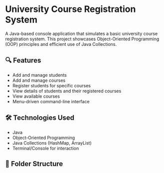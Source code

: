 # University Course Registration System

A Java-based console application that simulates a basic university course registration system. This project showcases Object-Oriented Programming (OOP) principles and efficient use of Java Collections.

## 🔍 Features

- Add and manage students
- Add and manage courses
- Register students for specific courses
- View details of students and their registered courses
- View available courses
- Menu-driven command-line interface

## 🛠️ Technologies Used

- Java
- Object-Oriented Programming
- Java Collections (HashMap, ArrayList)
- Terminal/Console for interaction

## 📁 Folder Structure

